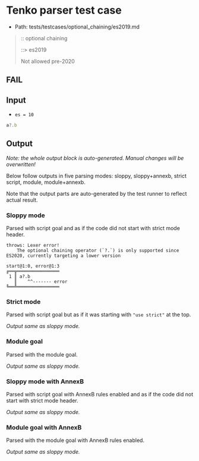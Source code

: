 # Tenko parser test case

- Path: tests/testcases/optional_chaining/es2019.md

> :: optional chaining
>
> ::> es2019
>
> Not allowed pre-2020

## FAIL

## Input

- `es = 10`

`````js
a?.b
`````

## Output

_Note: the whole output block is auto-generated. Manual changes will be overwritten!_

Below follow outputs in five parsing modes: sloppy, sloppy+annexb, strict script, module, module+annexb.

Note that the output parts are auto-generated by the test runner to reflect actual result.

### Sloppy mode

Parsed with script goal and as if the code did not start with strict mode header.

`````
throws: Lexer error!
    The optional chaining operator (`?.`) is only supported since ES2020, currently targeting a lower version

start@1:0, error@1:3
╔══╦════════════════
 1 ║ a?.b
   ║    ^^------- error
╚══╩════════════════

`````

### Strict mode

Parsed with script goal but as if it was starting with `"use strict"` at the top.

_Output same as sloppy mode._

### Module goal

Parsed with the module goal.

_Output same as sloppy mode._

### Sloppy mode with AnnexB

Parsed with script goal with AnnexB rules enabled and as if the code did not start with strict mode header.

_Output same as sloppy mode._

### Module goal with AnnexB

Parsed with the module goal with AnnexB rules enabled.

_Output same as sloppy mode._
